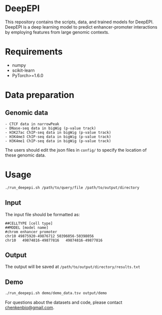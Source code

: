 # DeepEPI

This repository contains the scripts, data, and trained models for DeepEPI. DeepEPI is a deep learning model to predict enhancer-promoter interactions by employing features from large genomic contexts.

# Requirements

* numpy
* scikit-learn
* PyTorch>=1.6.0

# Data preparation

## Genomic data
    - CTCF data in narrowPeak  
    - DNase-seq data in bigWig (p-value track)
    - H3K27ac ChIP-seq data in bigWig (p-value track)
    - H3K4me3 ChIP-seq data in bigWig (p-value track)
    - H3K4me1 ChIP-seq data in bigWig (p-value track)
The users should edit the json files in `config/` to specify the location of these genomic data.


# Usage

```bash
./run_deepepi.sh /path/to/query/file /path/to/output/directory
```

## Input

The input file should be formatted as:

```
##CELLTYPE [cell type]
##MODEL [model name]
#chrom enhancer promoter
chr10 49875920-49876712 50396056-50398056
chr10	49874816-49877816	49874816-49877816
```


## Output
The output will be saved at `/path/to/output/directory/results.txt`

## Demo

```bash
./run_deepepi.sh demo/demo_data.tsv output/demo
```

For questions about the datasets and code, please contact [chenkenbio@gmail.com](mailto:chenkenbio@gmail.com).

